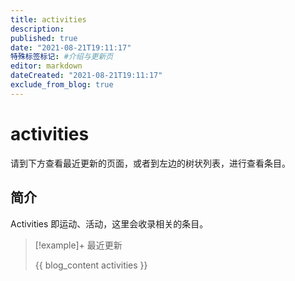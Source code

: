 ```yaml
---
title: activities
description:
published: true
date: "2021-08-21T19:11:17"
特殊标签标记: #介绍与更新页
editor: markdown
dateCreated: "2021-08-21T19:11:17"
exclude_from_blog: true
---
```


# activities

请到下方查看最近更新的页面，或者到左边的树状列表，进行查看条目。

## 简介

Activities 即运动、活动，这里会收录相关的条目。

> [!example]+ 最近更新
>
> {{ blog_content activities }}
